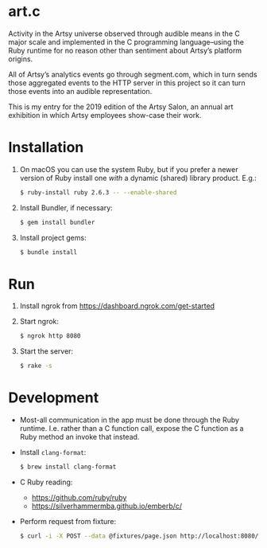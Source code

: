# art.c

Activity in the Artsy universe observed through audible means in the C major scale and implemented in the C programming
language–using the Ruby runtime for no reason other than sentiment about Artsy’s platform origins.

All of Artsy’s analytics events go through segment.com, which in turn sends those aggregated events to the HTTP server
in this project so it can turn those events into an audible representation.

This is my entry for the 2019 edition of the Artsy Salon, an annual art exhibition in which Artsy employees show-case
their work.

# Installation

1. On macOS you can use the system Ruby, but if you prefer a newer version of
   Ruby install one _with_ a dynamic (shared) library product. E.g.:

   ```bash
   $ ruby-install ruby 2.6.3 -- --enable-shared
   ```

1. Install Bundler, if necessary:

   ```bash
   $ gem install bundler
   ```

1. Install project gems:

   ```bash
   $ bundle install
   ```

# Run

1. Install ngrok from https://dashboard.ngrok.com/get-started

1. Start ngrok:

   ```bash
   $ ngrok http 8080
   ```

1. Start the server:

   ```bash
   $ rake -s
   ```

# Development

- Most-all communication in the app must be done through the Ruby runtime. I.e. rather than a C function call, expose
  the C function as a Ruby method an invoke that instead.

- Install `clang-format`:

  ```bash
  $ brew install clang-format
  ```

- C Ruby reading:

  - https://github.com/ruby/ruby
  - https://silverhammermba.github.io/emberb/c/

- Perform request from fixture:

  ```bash
  $ curl -i -X POST --data @fixtures/page.json http://localhost:8080/webhooks/analytics
  ```
